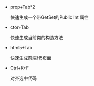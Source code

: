 * prop+Tab*2
  
  快速生成一个带GetSet的Public Int 属性
* ctor+Tab
  
  快速生成当前类的构造方法
* html5+Tab

  快速生成前端H5页面

* Ctrl+K+F
  
  对齐选中代码

